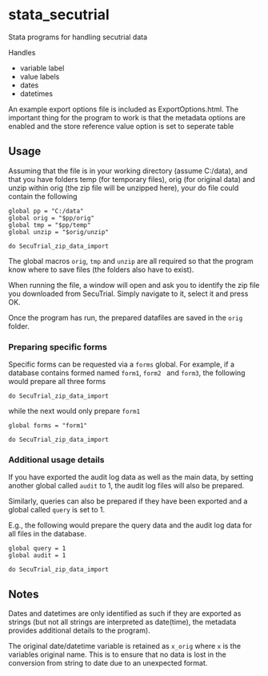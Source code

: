 # stata_secutrial
Stata programs for handling secutrial data

Handles 
* variable label
* value labels
* dates
* datetimes

An example export options file is included as ExportOptions.html. The important thing for the program to work is that the metadata options are enabled and the store reference value option is set to seperate table

## Usage

Assuming that the file is in your working directory (assume C:/data), and that you have folders temp (for temporary files), orig (for original data) and unzip within orig (the zip file will be unzipped here), your do file could contain the following
```
global pp = "C:/data"
global orig = "$pp/orig"
global tmp = "$pp/temp"
global unzip = "$orig/unzip"

do SecuTrial_zip_data_import
```
The global macros ```orig```, ```tmp``` and ```unzip``` are all required so that the program know where to save files (the folders also have to exist). 

When running the file, a window will open and ask you to identify the zip file you downloaded from SecuTrial. Simply navigate to it, select it and press OK.

Once the program has run, the prepared datafiles are saved in the ```orig``` folder.

### Preparing specific forms

Specific forms can be requested via a ```forms``` global. For example, if a database contains formed named ```form1```, ```form2 ``` and ```form3```, the following would prepare all three forms
```
do SecuTrial_zip_data_import
```
while the next would only prepare ```form1```
```
global forms = "form1" 

do SecuTrial_zip_data_import
```

### Additional usage details
If you have exported the audit log data as well as the main data, by setting another global called ```audit``` to 1, the audit log files will also be prepared.

Similarly, queries can also be prepared if they have been exported and a global called ```query``` is set to 1.

E.g., the following would prepare the query data and the audit log data for all files in the database.
```
global query = 1
global audit = 1

do SecuTrial_zip_data_import
```

## Notes
Dates and datetimes are only identified as such if they are exported as strings (but not all strings are interpreted as date(time), the metadata provides additional details to the program). 

The original date/datetime variable is retained as ```x_orig``` where ```x``` is the variables original name. This is to ensure that no data is lost in the conversion from string to date due to an unexpected format.




